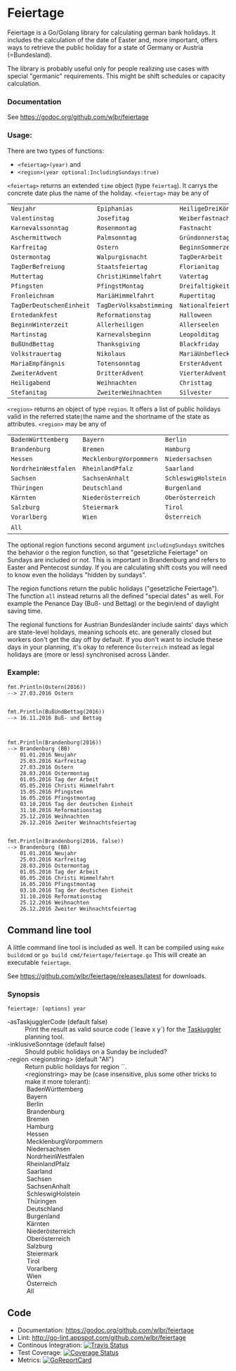 # Feiertage
Feiertage is a Go/Golang library for calculating german bank holidays. It includes the calculation of the date of Easter and, more important, offers ways to retrieve the public holiday for a state of Germany or
Austria (=Bundesland).

The library is probably useful only for people realizing use cases with special "germanic" requirements. This might be shift schedules or capacity calculation.

### Documentation
See https://godoc.org/github.com/wlbr/feiertage

### Usage:
There are two types of functions:

  * `<feiertag>(year)` and
  * `<region>(year optional:IncludingSundays:true)`

`<feiertag>` returns an extended `time` object (type `feiertag`). It carrys the concrete date plus the name of the holiday.
`<feiertag>` may be any of

||||
|----|-----|----|
`Neujahr` | `Epiphanias` | `HeiligeDreiKönige`
`Valentinstag` | `Josefitag` | `Weiberfastnacht`
`Karnevalssonntag` | `Rosenmontag` | `Fastnacht`
`Aschermittwoch` | `Palmsonntag` | `Gründonnerstag`
`Karfreitag` | `Ostern` | `BeginnSommerzeit`
`Ostermontag` | `Walpurgisnacht` | `TagDerArbeit`
`TagDerBefreiung` | `Staatsfeiertag` | `Florianitag`
`Muttertag` | `ChristiHimmelfahrt` | `Vatertag`
`Pfingsten` | `PfingstMontag` | `Dreifaltigkeitssonntag`
`Fronleichnam` | `MariäHimmelfahrt` | `Rupertitag`
`TagDerDeutschenEinheit` | `TagDerVolksabstimming` | `Nationalfeiertag`
`Erntedankfest` | `Reformationstag` | `Halloween`
`BeginnWinterzeit` | `Allerheiligen` | `Allerseelen`
`Martinstag` | `Karnevalsbeginn` | `Leopolditag`
`BußUndBettag` | `Thanksgiving` | `Blackfriday`
`Volkstrauertag` | `Nikolaus` | `MariäUnbefleckteEmpfängnis`
`MariaEmpfängnis` | `Totensonntag` | `ErsterAdvent`
`ZweiterAdvent` | `DritterAdvent` | `VierterAdvent`
`Heiligabend` | `Weihnachten` | `Christtag`
`Stefanitag` | `ZweiterWeihnachten` | `Silvester`

`<region>` returns an object of type `region`. It offers a list of public holidays valid in the referred state` | `the name and the shortname of the state as attributes.
`<region>` may be any of

||||
----|-----|----
`BadenWürttemberg` | `Bayern` | `Berlin`
`Brandenburg` | `Bremen` | `Hamburg`
`Hessen` | `MecklenburgVorpommern` | `Niedersachsen`
`NordrheinWestfalen` | `RheinlandPfalz` | `Saarland`
`Sachsen` | `SachsenAnhalt` | `SchleswigHolstein`
`Thüringen` | `Deutschland` | `Burgenland`
`Kärnten` | `Niederösterreich` | `Oberösterreich`
`Salzburg` | `Steiermark` | `Tirol`
`Vorarlberg` | `Wien` | `Österreich`
`All` | &nbsp; | &nbsp;

The optional region functions second argument `includingSundays` switches the behavior o the region function, so that "gesetzliche Feiertage" on Sundays are included or not. This is important in Brandenburg and refers to Easter and Pentecost sunday. If you are calculating shift costs you will need to know even the holidays "hidden by sundays".

The region functions return the public holidays ("gesetzliche Feiertage"). The function `all` instead returns all the defined "special dates" as well. For example the Penance Day (Buß- und Bettag) or the begin/end of daylight saving time.

The regional functions for Austrian Bundesländer include saints' days which are state-level holidays, meaning
schools etc. are generally closed but workers don't get the day off by default. If you don't want to
include these days in your planning, it's okay to reference `Österreich` instead as legal holidays are
(more or less) synchronised across Länder.

### Example:

    fmt.Println(Ostern(2016))
    --> 27.03.2016 Ostern


    fmt.Println(BußUndBettag(2016))
    --> 16.11.2016 Buß- und Bettag



    fmt.Println(Brandenburg(2016))
    --> Brandenburg (BB)
        01.01.2016 Neujahr
        25.03.2016 Karfreitag
        27.03.2016 Ostern
        28.03.2016 Ostermontag
        01.05.2016 Tag der Arbeit
        05.05.2016 Christi Himmelfahrt
        15.05.2016 Pfingsten
        16.05.2016 Pfingstmontag
        03.10.2016 Tag der deutschen Einheit
        31.10.2016 Reformationstag
        25.12.2016 Weihnachten
        26.12.2016 Zweiter Weihnachtsfeiertag


    fmt.Println(Brandenburg(2016, false))
    --> Brandenburg (BB)
        01.01.2016 Neujahr
        25.03.2016 Karfreitag
        28.03.2016 Ostermontag
        01.05.2016 Tag der Arbeit
        05.05.2016 Christi Himmelfahrt
        16.05.2016 Pfingstmontag
        03.10.2016 Tag der deutschen Einheit
        31.10.2016 Reformationstag
        25.12.2016 Weihnachten
        26.12.2016 Zweiter Weihnachtsfeiertag


## Command line tool

A little command line tool is included as well. It can be compiled using `make buildcmd` or `go build cmd/feiertage/feiertage.go` This will create an executable `feiertage`.

See https://github.com/wlbr/feiertage/releases/latest for downloads.

### Synopsis

`feiertage: [options] year`<br>
<dl>
<dt>-asTaskjugglerCode (default false)</dt>
<dd>Print the result as valid source code (`leave x y`) for the <a href="http://www.taskjuggler.org/">Taskjuggler</a> planning tool.
<dt>-inklusiveSonntage (default false)</dt>
<dd>Should public holidays on a Sunday be included?</dd>
<dt>-region &lt;regionstring&gt; (default "All")</dt>
<dd>Return public holidays for region `<regionstring>`.<br>
<dd>&lt;regionstring&gt; may be (case insensitive, plus some other tricks to make it more tolerant):<br>
&nbsp;BadenWürttemberg<br>
&nbsp;Bayern<br>
&nbsp;Berlin<br>
&nbsp;Brandenburg<br>
&nbsp;Bremen<br>
&nbsp;Hamburg<br>
&nbsp;Hessen<br>
&nbsp;MecklenburgVorpommern<br>
&nbsp;Niedersachsen<br>
&nbsp;NordrheinWestfalen<br>
&nbsp;RheinlandPfalz<br>
&nbsp;Saarland<br>
&nbsp;Sachsen<br>
&nbsp;SachsenAnhalt<br>
&nbsp;SchleswigHolstein<br>
&nbsp;Thüringen<br>
&nbsp;Deutschland<br>
&nbsp;Burgenland<br>
&nbsp;Kärnten<br>
&nbsp;Niederösterreich<br>
&nbsp;Oberösterreich<br>
&nbsp;Salzburg<br>
&nbsp;Steiermark<br>
&nbsp;Tirol<br>
&nbsp;Vorarlberg<br>
&nbsp;Wien<br>
&nbsp;Österreich<br>
&nbsp;All</dd>
</dl>


## Code
* Documentation: https://godoc.org/github.com/wlbr/feiertage
* Lint: http://go-lint.appspot.com/github.com/wlbr/feiertage
* Continous Integration: [![Travis Status](https://api.travis-ci.org/wlbr/feiertage.svg?branch=master)](https://travis-ci.org/wlbr/feiertage)
* Test Coverage: [![Coverage Status](https://coveralls.io/repos/github/wlbr/feiertage/badge.svg?branch=master)](https://coveralls.io/github/wlbr/feiertage?branch=master)
* Metrics: [![GoReportCard](https://goreportcard.com/badge/github.com/wlbr/feiertage)](https://goreportcard.com/report/github.com/wlbr/feiertage)
